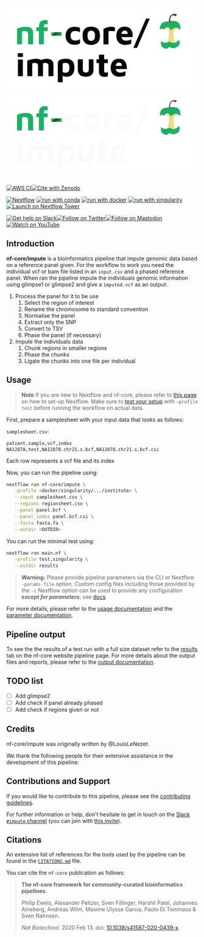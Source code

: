 # ![nf-core/impute](docs/images/nf-core-impute_logo_light.png#gh-light-mode-only) ![nf-core/impute](docs/images/nf-core-impute_logo_dark.png#gh-dark-mode-only)

[![AWS CI](https://img.shields.io/badge/CI%20tests-full%20size-FF9900?labelColor=000000&logo=Amazon%20AWS)](https://nf-co.re/impute/results)[![Cite with Zenodo](http://img.shields.io/badge/DOI-10.5281/zenodo.XXXXXXX-1073c8?labelColor=000000)](https://doi.org/10.5281/zenodo.XXXXXXX)

[![Nextflow](https://img.shields.io/badge/nextflow%20DSL2-%E2%89%A522.10.1-23aa62.svg)](https://www.nextflow.io/)
[![run with conda](http://img.shields.io/badge/run%20with-conda-3EB049?labelColor=000000&logo=anaconda)](https://docs.conda.io/en/latest/)
[![run with docker](https://img.shields.io/badge/run%20with-docker-0db7ed?labelColor=000000&logo=docker)](https://www.docker.com/)
[![run with singularity](https://img.shields.io/badge/run%20with-singularity-1d355c.svg?labelColor=000000)](https://sylabs.io/docs/)
[![Launch on Nextflow Tower](https://img.shields.io/badge/Launch%20%F0%9F%9A%80-Nextflow%20Tower-%234256e7)](https://tower.nf/launch?pipeline=https://github.com/nf-core/impute)

[![Get help on Slack](http://img.shields.io/badge/slack-nf--core%20%23impute-4A154B?labelColor=000000&logo=slack)](https://nfcore.slack.com/channels/impute)[![Follow on Twitter](http://img.shields.io/badge/twitter-%40nf__core-1DA1F2?labelColor=000000&logo=twitter)](https://twitter.com/nf_core)[![Follow on Mastodon](https://img.shields.io/badge/mastodon-nf__core-6364ff?labelColor=FFFFFF&logo=mastodon)](https://mstdn.science/@nf_core)[![Watch on YouTube](http://img.shields.io/badge/youtube-nf--core-FF0000?labelColor=000000&logo=youtube)](https://www.youtube.com/c/nf-core)

## Introduction

**nf-core/impute** is a bioinformatics pipeline that impute genomic data based on a reference panel given.
For the workflow to work you need the individual vcf or bam file listed in an `input.csv` and a phased reference panel.
When ran the pipeline impute the individuals genomic information using glimpse1 or glimpse2 and give a `imputed.vcf` as an output.

<!-- TODO nf-core: Include a figure that guides the user through the major workflow steps. Many nf-core
     workflows use the "tube map" design for that. See https://nf-co.re/docs/contributing/design_guidelines#examples for examples.   -->
<!-- TODO Add test if the panel is already phased or not -->

1. Process the panel for it to be use
   1. Select the region of interest
   2. Rename the chromosome to standard convention
   3. Normalise the panel
   4. Extract only the SNP
   5. Convert to TSV
   6. Phase the panel (if necessary)
2. Impute the individuals data
   1. Chunk regions in smaller regions
   2. Phase the chunks
   3. Ligate the chunks into one file per individual

## Usage

> **Note**
> If you are new to Nextflow and nf-core, please refer to [this page](https://nf-co.re/docs/usage/installation) on how
> to set-up Nextflow. Make sure to [test your setup](https://nf-co.re/docs/usage/introduction#how-to-run-a-pipeline)
> with `-profile test` before running the workflow on actual data.

First, prepare a samplesheet with your input data that looks as follows:

`samplesheet.csv`:

```csv
patient,sample,vcf,index
NA12878,test,NA12878.chr21.s.bcf,NA12878.chr21.s.bcf.csi
```

Each row represents a vcf file and its index

Now, you can run the pipeline using:

<!-- TODO nf-core: update the following command to include all required parameters for a minimal example -->

```bash
nextflow run nf-core/impute \
   -profile <docker/singularity/.../institute> \
   --input samplesheet.csv \
   --regions regionsheet.csv \
   --panel panel.bcf \
   --panel_index panel.bcf.csi \
   --fasta fasta.fa \
   --outdir <OUTDIR>
```

You can run the minimal test using:

```bash
nextflow run main.nf \
   -profile test,singularity \
   --outdir results
```

> **Warning:**
> Please provide pipeline parameters via the CLI or Nextflow `-params-file` option. Custom config files including those
> provided by the `-c` Nextflow option can be used to provide any configuration _**except for parameters**_;
> see [docs](https://nf-co.re/usage/configuration#custom-configuration-files).

For more details, please refer to the [usage documentation](https://nf-co.re/impute/usage) and the [parameter documentation](https://nf-co.re/impute/parameters).

## Pipeline output

To see the the results of a test run with a full size dataset refer to the [results](https://nf-co.re/impute/results) tab on the nf-core website pipeline page.
For more details about the output files and reports, please refer to the
[output documentation](https://nf-co.re/impute/output).

## TODO list

- [ ] Add glimpse2
- [ ] Add check if panel already phased
- [ ] Add check if regions given or not

## Credits

nf-core/impute was originally written by @LouisLeNezet.

We thank the following people for their extensive assistance in the development of this pipeline:

<!-- TODO nf-core: If applicable, make list of people who have also contributed -->

## Contributions and Support

If you would like to contribute to this pipeline, please see the [contributing guidelines](.github/CONTRIBUTING.md).

For further information or help, don't hesitate to get in touch on the [Slack `#impute` channel](https://nfcore.slack.com/channels/impute) (you can join with [this invite](https://nf-co.re/join/slack)).

## Citations

<!-- TODO nf-core: Add citation for pipeline after first release. Uncomment lines below and update Zenodo doi and badge at the top of this file. -->
<!-- If you use  nf-core/impute for your analysis, please cite it using the following doi: [10.5281/zenodo.XXXXXX](https://doi.org/10.5281/zenodo.XXXXXX) -->

<!-- TODO nf-core: Add bibliography of tools and data used in your pipeline -->

An extensive list of references for the tools used by the pipeline can be found in the [`CITATIONS.md`](CITATIONS.md) file.

You can cite the `nf-core` publication as follows:

> **The nf-core framework for community-curated bioinformatics pipelines.**
>
> Philip Ewels, Alexander Peltzer, Sven Fillinger, Harshil Patel, Johannes Alneberg, Andreas Wilm, Maxime Ulysse Garcia, Paolo Di Tommaso & Sven Nahnsen.
>
> _Nat Biotechnol._ 2020 Feb 13. doi: [10.1038/s41587-020-0439-x](https://dx.doi.org/10.1038/s41587-020-0439-x).
